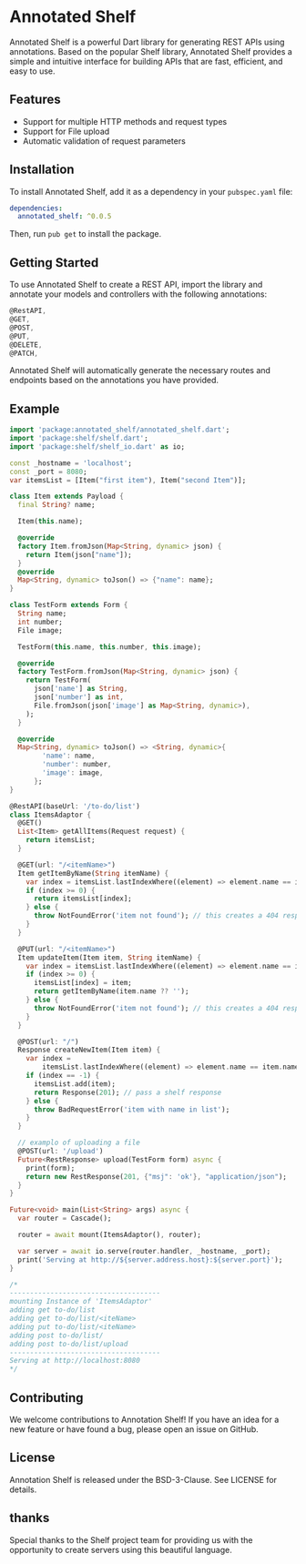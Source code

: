 # Annotated Shelf

Annotated Shelf is a powerful Dart library for generating REST APIs using annotations. Based on the popular Shelf library, Annotated Shelf provides a simple and intuitive interface for building APIs that are fast, efficient, and easy to use.
## Features

- Support for multiple HTTP methods and request types
- Support for File upload
- Automatic validation of request parameters

## Installation

To install Annotated Shelf, add it as a dependency in your `pubspec.yaml` file:

```yml
dependencies:
  annotated_shelf: ^0.0.5
```

Then, run `pub get` to install the package.

## Getting Started

To use Annotated Shelf to create a REST API, import the library and annotate your models and controllers with the following annotations:

```dart
@RestAPI,
@GET,
@POST,
@PUT,
@DELETE,
@PATCH,
```
Annotated Shelf will automatically generate the necessary routes and endpoints based on the annotations you have provided.

## Example
``` dart
import 'package:annotated_shelf/annotated_shelf.dart';
import 'package:shelf/shelf.dart';
import 'package:shelf/shelf_io.dart' as io;

const _hostname = 'localhost';
const _port = 8080;
var itemsList = [Item("first item"), Item("second Item")];

class Item extends Payload {
  final String? name;

  Item(this.name);

  @override
  factory Item.fromJson(Map<String, dynamic> json) {
    return Item(json["name"]);
  }
  @override
  Map<String, dynamic> toJson() => {"name": name};
}

class TestForm extends Form {
  String name;
  int number;
  File image;

  TestForm(this.name, this.number, this.image);

  @override
  factory TestForm.fromJson(Map<String, dynamic> json) {
    return TestForm(
      json['name'] as String,
      json['number'] as int,
      File.fromJson(json['image'] as Map<String, dynamic>),
    );
  }

  @override
  Map<String, dynamic> toJson() => <String, dynamic>{
        'name': name,
        'number': number,
        'image': image,
      };
}

@RestAPI(baseUrl: '/to-do/list')
class ItemsAdaptor {
  @GET()
  List<Item> getAllItems(Request request) {
    return itemsList;
  }

  @GET(url: "/<itemName>")
  Item getItemByName(String itemName) {
    var index = itemsList.lastIndexWhere((element) => element.name == itemName);
    if (index >= 0) {
      return itemsList[index];
    } else {
      throw NotFoundError('item not found'); // this creates a 404 response
    }
  }

  @PUT(url: "/<itemName>")
  Item updateItem(Item item, String itemName) {
    var index = itemsList.lastIndexWhere((element) => element.name == itemName);
    if (index >= 0) {
      itemsList[index] = item;
      return getItemByName(item.name ?? '');
    } else {
      throw NotFoundError('item not found'); // this creates a 404 response
    }
  }

  @POST(url: "/")
  Response createNewItem(Item item) {
    var index =
        itemsList.lastIndexWhere((element) => element.name == item.name);
    if (index == -1) {
      itemsList.add(item);
      return Response(201); // pass a shelf response
    } else {
      throw BadRequestError('item with name in list');
    }
  }

  // examplo of uploading a file
  @POST(url: '/upload')
  Future<RestResponse> upload(TestForm form) async {
    print(form);
    return new RestResponse(201, {"msj": 'ok'}, "application/json");
  }
}

Future<void> main(List<String> args) async {
  var router = Cascade();

  router = await mount(ItemsAdaptor(), router);

  var server = await io.serve(router.handler, _hostname, _port);
  print('Serving at http://${server.address.host}:${server.port}');
}

/* 
-------------------------------------
mounting Instance of 'ItemsAdaptor'
adding get to-do/list
adding get to-do/list/<iteName>
adding put to-do/list/<iteName>
adding post to-do/list/
adding post to-do/list/upload
-------------------------------------
Serving at http://localhost:8080
*/

```
## Contributing

We welcome contributions to Annotation Shelf! If you have an idea for a new feature or have found a bug, please open an issue on GitHub.

## License

Annotation Shelf is released under the BSD-3-Clause. See LICENSE for details.

## thanks
Special thanks to the Shelf project team for providing us with the opportunity to create servers using this beautiful language.
